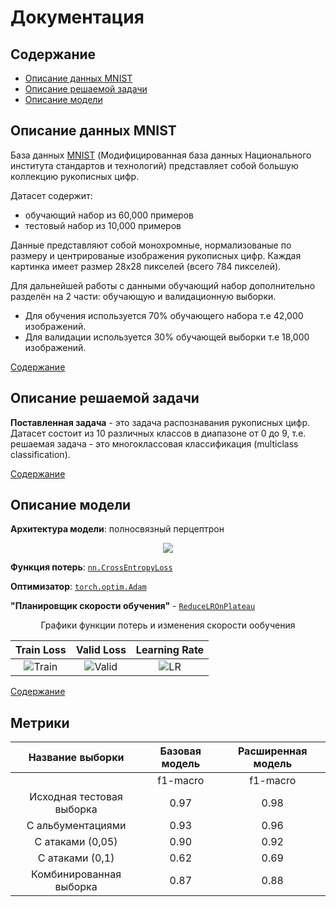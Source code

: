 # Документация

## Содержание <a id="toc"></a>

* [Описание данных MNIST](#data_description)
* [Описание решаемой задачи](#task_description)
* [Описание модели](#model_description)

## Описание данных MNIST <a id="data_description"></a>

База данных [MNIST](http://yann.lecun.com/exdb/mnist/) (Модифицированная база данных Национального института стандартов и технологий) представляет собой большую коллекцию рукописных цифр.

Датасет содержит:
* обучающий набор из 60,000 примеров
* тестовый набор из 10,000 примеров

Данные представляют собой монохромные, нормализованые по размеру и центрированые изображения рукописных цифр. Каждая картинка имеет размер 28х28 пикселей (всего 784 пикселей).

Для дальнейшей работы с данными обучающий набор дополнительно разделён на 2 части: обучающую и валидационную выборки.
* Для обучения используется 70% обучающего набора т.е 42,000 изображений.
* Для валидации используется 30% обучающей выборки т.е 18,000 изображений.

[Содержание](toc)

## Описание решаемой задачи <a id="task_description"></a>

**Поставленная задача** - это задача распознавания рукописных цифр. Датасет состоит из 10 различных классов в диапазоне от 0 до 9, т.е. решаемая задача - это многоклассовая классификация (multiclass classification).

[Содержание](toc)

## Описание модели <a id="model_description"></a>

**Архитектура модели**: полносвязный перцептрон

<p align="center">
<img src="./assets/model_architecture.png">
</p>

**Функция потерь**: [`nn.CrossEntropyLoss`](https://pytorch.org/docs/stable/generated/torch.nn.CrossEntropyLoss.html#crossentropyloss)

**Оптимизатор**: [`torch.optim.Adam`](https://pytorch.org/docs/stable/generated/torch.optim.Adam.html#torch.optim.Adam)

**"Планировщик скорости обучения"** - [`ReduceLROnPlateau`](https://pytorch.org/docs/stable/generated/torch.optim.lr_scheduler.ReduceLROnPlateau.html)

<center> Графики функции потерь и изменения скорости ообучения </center>

|Train Loss                         | Valid Loss                        | Learning Rate                     |
|:---------------------------------:|:---------------------------------:|:---------------------------------:|
|![Train](./assets/train_loss.jpg)  |![Valid](./assets/valid_loss.jpg)  |![LR](./assets/learning_rate.jpg)  |

[Содержание](toc)

## Метрики <a id="metrics"></a>

| Название выборки          | Базовая модель    | Расширенная модель|
|:-------------------------:|:-----------------:|:-----------------:|
|                           | f1-macro          | f1-macro          |
| Исходная тестовая выборка | 0.97              | 0.98              |
| С альбументациями         | 0.93              | 0.96              |
| C атаками (0,05)          | 0.90              | 0.92              |
| C атаками (0,1)           | 0.62              | 0.69              |
| Комбинированная выборка   | 0.87              | 0.88              |
